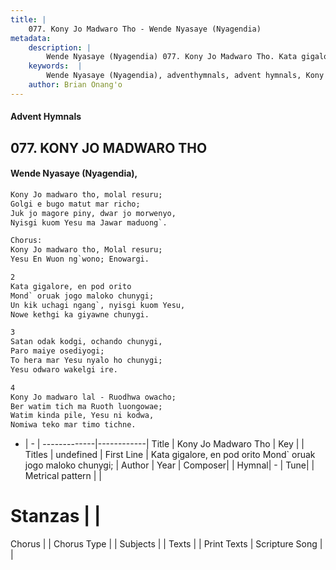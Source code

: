 ```yaml
---
title: |
    077. Kony Jo Madwaro Tho - Wende Nyasaye (Nyagendia)
metadata:
    description: |
        Wende Nyasaye (Nyagendia) 077. Kony Jo Madwaro Tho. Kata gigalore, en pod orito Mond` oruak jogo maloko chunygi; Un kik uchagi ngang`, nyisgi kuom Yesu,  Nowe kethgi ka giyawne chunygi.  
    keywords:  |
        Wende Nyasaye (Nyagendia), adventhymnals, advent hymnals, Kony Jo Madwaro Tho, Kata gigalore, en pod orito Mond` oruak jogo maloko chunygi;. 
    author: Brian Onang'o
---
```


#### Advent Hymnals
## 077. KONY JO MADWARO THO
####  Wende Nyasaye (Nyagendia),

```txt
Kony Jo madwaro tho, molal resuru;
Golgi e bugo matut mar richo;
Juk jo magore piny, dwar jo morwenyo,
Nyisgi kuom Yesu ma Jawar maduong`.

Chorus:
Kony Jo madwaro tho, Molal resuru;
Yesu En Wuon ng`wono; Enowargi.

2
Kata gigalore, en pod orito
Mond` oruak jogo maloko chunygi;
Un kik uchagi ngang`, nyisgi kuom Yesu, 
Nowe kethgi ka giyawne chunygi.

3
Satan odak kodgi, ochando chunygi,
Paro maiye osediyogi;
To hera mar Yesu nyalo ho chunygi;
Yesu odwaro wakelgi ire.

4
Kony Jo madwaro lal - Ruodhwa owacho;
Ber watim tich ma Ruoth luongowae;
Watim kinda pile, Yesu ni kodwa,
Nomiwa teko mar timo tichne.

```

- |   -  |
-------------|------------|
Title | Kony Jo Madwaro Tho |
Key |  |
Titles | undefined |
First Line | Kata gigalore, en pod orito Mond` oruak jogo maloko chunygi; |
Author | 
Year | 
Composer| |
Hymnal|  - |
Tune|  |
Metrical pattern | |
# Stanzas |  |
Chorus |  |
Chorus Type |  |
Subjects | |
Texts |  |
Print Texts | 
Scripture Song |  |
    
